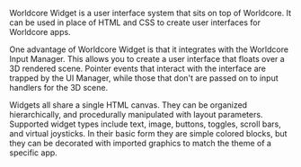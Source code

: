 Worldcore Widget is a user interface system that sits on top of Worldcore. It can be used in place of HTML and CSS to create user interfaces for Worldcore apps.

One advantage of Worldcore Widget is that it integrates with the Worldcore Input Manager. This allows you to create a user interface that floats over
a 3D rendered scene. Pointer events that interact with the interface are trapped by the UI Manager, while those that don't are passed on to input handlers for the
3D scene.

Widgets all share a single HTML canvas. They can be organized hierarchically, and procedurally manipulated with layout parameters. Supported widget types include text, image,
buttons, toggles, scroll bars, and virtual joysticks. In their basic form they are simple colored blocks, but they can be decorated with imported graphics to
match the theme of a specific app.

